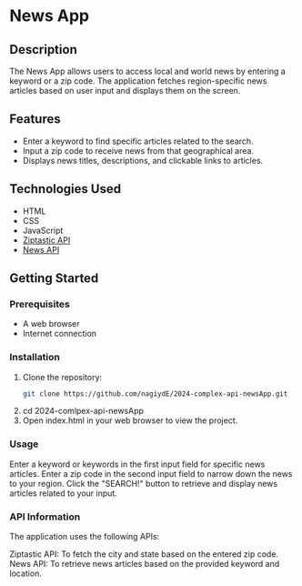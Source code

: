 # News App

## Description
The News App allows users to access local and world news by entering a keyword or a zip code. The application fetches region-specific news articles based on user input and displays them on the screen.

## Features
- Enter a keyword to find specific articles related to the search.
- Input a zip code to receive news from that geographical area.
- Displays news titles, descriptions, and clickable links to articles.

## Technologies Used
- HTML
- CSS
- JavaScript
- [Ziptastic API](http://ZiptasticAPI.com)
- [News API](https://newsapi.org)

## Getting Started

### Prerequisites
- A web browser
- Internet connection

### Installation
1. Clone the repository:
   ```bash
   git clone https://github.com/nagiydE/2024-complex-api-newsApp.git
2. cd 2024-comlpex-api-newsApp
3. Open index.html in your web browser to view the project.

### Usage
Enter a keyword or keywords in the first input field for specific news articles.
Enter a zip code in the second input field to narrow down the news to your region.
Click the "SEARCH!" button to retrieve and display news articles related to your input.

### API Information
The application uses the following APIs:

Ziptastic API: To fetch the city and state based on the entered zip code.
News API: To retrieve news articles based on the provided keyword and location.
